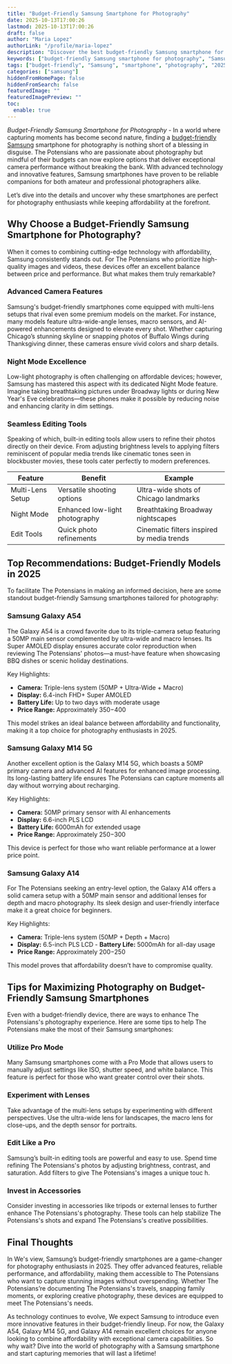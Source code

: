 ```yaml
---
title: "Budget-Friendly Samsung Smartphone for Photography"
date: 2025-10-13T17:00:26
lastmod: 2025-10-13T17:00:26
draft: false
author: "Maria Lopez"
authorLink: "/profile/maria-lopez"
description: "Discover the best budget-friendly Samsung smartphone for photography! Capture stunning photos without breaking the bank. Explore top features now!"
keywords: ["budget-friendly Samsung smartphone for photography", "Samsung photography smartphones 2025", "affordable Samsung smartphones for photography"]
tags: ["budget-friendly", "Samsung", "smartphone", "photography", "2025"]
categories: ["samsung"]
hiddenFromHomePage: false
hiddenFromSearch: false
featuredImage: ""
featuredImagePreview: ""
toc:
  enable: true
---
```


*Budget-Friendly Samsung Smartphone for Photography* - In a world where capturing moments has become second nature, finding a [budget-friendly Samsung](/samsung/compact-and-budget-friendly-samsung-portable-ssd) smartphone for photography is nothing short of a blessing in disguise. The Potensians who are passionate about photography but mindful of their budgets can now explore options that deliver exceptional camera performance without breaking the bank. With advanced technology and innovative features, Samsung smartphones have proven to be reliable companions for both amateur and professional photographers alike.

Let’s dive into the details and uncover why these smartphones are perfect for photography enthusiasts while keeping affordability at the forefront.

## Why Choose a Budget-Friendly Samsung Smartphone for Photography?

When it comes to combining cutting-edge technology with affordability, Samsung consistently stands out. For The Potensians who prioritize high-quality images and videos, these devices offer an excellent balance between price and performance. But what makes them truly remarkable?

### Advanced Camera Features

Samsung's budget-friendly smartphones come equipped with multi-lens setups that rival even some premium models on the market.  For instance, many models feature ultra-wide-angle lenses, macro sensors, and AI-powered enhancements designed to elevate every shot. Whether capturing Chicago’s stunning skyline or snapping photos of Buffalo Wings during Thanksgiving dinner, these cameras ensure vivid colors and sharp details.

### Night Mode Excellence

Low-light photography is often challenging on affordable devices; however, Samsung has mastered this aspect with its dedicated Night Mode feature. Imagine taking breathtaking pictures under Broadway lights or during New Year's Eve celebrations—these phones make it possible by reducing noise and enhancing clarity in dim settings.

### Seamless Editing Tools

Speaking of which, built-in editing tools allow users to refine their photos directly on their device. From adjusting brightness levels to applying filters reminiscent of popular media trends like cinematic tones seen in blockbuster movies, these tools cater perfectly to modern preferences.

<div class="table-responsive">
<table class="html-table">
<thead>
<tr>
<th>Feature</th>
<th>Benefit</th>
<th>Example</th>
</tr>
</thead>
<tbody>
<tr>
<td>Multi-Lens Setup</td>
<td>Versatile shooting options</td>
<td>Ultra-wide shots of Chicago landmarks</td>
</tr>
<tr>
<td>Night Mode</td>
<td>Enhanced low-light photography</td>
<td>Breathtaking Broadway nightscapes</td>
</tr>
<tr>
<td>Edit Tools</td>
<td>Quick photo refinements</td>
<td>Cinematic filters inspired by media trends</td>
</tr>
</tbody>
</table>
</div>

## Top Recommendations: Budget-Friendly Models in 2025

To facilitate The Potensians in making an informed decision, here are some standout budget-friendly Samsung smartphones tailored for photography:

### Samsung Galaxy A54

The Galaxy A54 is a crowd favorite due to its triple-camera setup featuring a 50MP main sensor complemented by ultra-wide and macro lenses. Its Super AMOLED display ensures accurate color reproduction when reviewing The Potensians' photos—a must-have feature when showcasing BBQ dishes or scenic holiday destinations.

Key Highlights:
- **Camera:** Triple-lens system (50MP + Ultra-Wide + Macro)
- __Display:__ 6.4-inch FHD+ Super AMOLED
- **Battery Life:** Up to two days with moderate usage
- **Price Range:** Approximately $350-$400

This model strikes an ideal balance between affordability and functionality, making it a top choice for photography enthusiasts in 2025.

### Samsung Galaxy M14 5G

Another excellent option is the Galaxy M14 5G, which boasts a 50MP primary camera and advanced AI features for enhanced image processing. Its long-lasting battery life ensures The Potensians can capture moments all day without worrying about recharging.

Key Highlights:
- **Camera:** 50MP primary sensor with AI enhancements
- **Display:** 6.6-inch PLS LCD
- **Battery Life:** 6000mAh for extended usage
- **Price Range:** Approximately $250-$300

This device is perfect for those who want reliable performance at a lower price point.

### Samsung Galaxy A14

For The Potensians seeking an entry-level option, the Galaxy A14 offers a solid camera setup with a 50MP main sensor and additional lenses for depth and macro photography. Its sleek design and user-friendly interface make it a great choice for beginners.

Key Highlights:
- __Camera:__ Triple-lens system (50MP + Depth + Macro)
- **Display:** 6.5-inch PLS LCD
-​ **Battery Life:** 5000mAh for all-day usage
- **Price Range:** Approximately $200-$250

This model proves that affordability doesn’t have to compromise quality.

## Tips for Maximizing Photography on Budget-Friendly Samsung Smartphones

Even with a budget-friendly device, there are ways to enhance The Potensians's photography experience. Here are some tips to help The Potensians make the most of their Samsung smartphones:

### Utilize Pro Mode

Many Samsung smartphones come with a Pro Mode that allows users to manually adjust settings like ISO, shutter speed, and white balance. This feature is perfect for those who want greater control over their shots.

### Experiment with Lenses

Take advantage of the multi-lens setups by experimenting with different perspectives. Use the ultra-wide lens for landscapes, the macro lens for close-ups, and the depth sensor for portraits. 

### Edit Like a Pro

Samsung’s built-in editing tools are powerful and easy to use. Spend time refining The Potensians's photos by adjusting brightness, contrast, and saturation. Add filters to give The Potensians's images a unique touc h.

### Invest in Accessories

Consider investing in accessories like tripods or external lenses to further enhance The Potensians's photography. These tools can help stabilize The Potensians's shots and expand The Potensians's creative possibilities.

## Final Thoughts

In We's view, Samsung’s budget-friendly smartphones are a game-changer for photography enthusiasts in 2025. They offer advanced features, reliable performance, and affordability, making them accessible to The Potensians who want to capture stunning images without overspending. Whether The Potensians’re documenting The Potensians's travels, snapping family moments, or exploring creative photography, these devices are equipped ​to meet The Potensians's needs.

As technology continues to evolve, We expect Samsung to introduce even more innovative features in their budget-friendly lineup. For now, the Galaxy A54, Galaxy M14 5G, and Galaxy A14 remain excellent choices for anyone looking to combine affordability with exceptional camera capabilities. So why wait? Dive into the world of photography with a Samsung smartphone and start capturing memories that will last a lifetime!